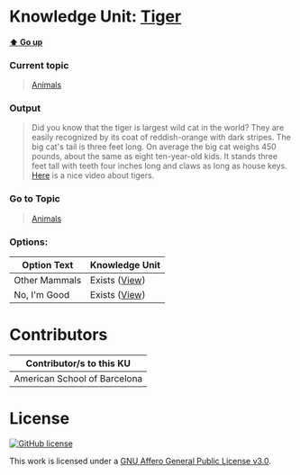# Knowledge Unit: [Tiger](../../knowledge_units/animals/tiger.md)

#### [:arrow_up: Go up](../../topics/animals.md)
### Current topic
> [Animals](../../topics/animals.md)
### Output
> Did you know that the tiger is largest wild cat in the world? They are easily recognized by its coat of reddish-orange with dark stripes. The big cat&#039;s tail is three feet long. On average the big cat weighs 450 pounds, about the same as eight ten-year-old kids. It stands three feet tall with teeth four inches long and claws as long as house keys. [Here](https://www.youtube.com/embed/FK3dav4bA4s) is a nice video about tigers.
### Go to Topic
> [Animals](../../topics/animals.md)

### Options: 

| Option Text | Knowledge Unit |
| - | - |  
| Other Mammals  |  Exists ([View](../../knowledge_units/animals/other-mammals.md))  |  
| No, I&#039;m Good  |  Exists ([View](../../knowledge_units/animals/no-im-good.md))  | 

# Contributors

| Contributor/s to this KU |
| - | 
| American School of Barcelona |

# License
[![GitHub license](https://img.shields.io/github/license/inbrainz/cerebro)](https://github.com/inbrainz/cerebro/blob/master/LICENSE)

This work is licensed under a [GNU Affero General Public License v3.0](https://www.gnu.org/licenses/agpl-3.0.txt).